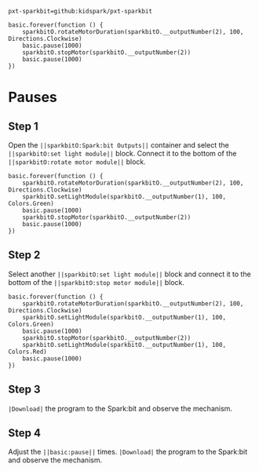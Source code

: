 ```package
pxt-sparkbit=github:kidspark/pxt-sparkbit
```

```template
basic.forever(function () {
    sparkbitO.rotateMotorDuration(sparkbitO.__outputNumber(2), 100, Directions.Clockwise)
    basic.pause(1000)
    sparkbitO.stopMotor(sparkbitO.__outputNumber(2))
    basic.pause(1000)
})
```

# Pauses

## Step 1

Open the ``||sparkbitO:Spark:bit Outputs||`` container and select the ``||sparkbitO:set light module||`` block. Connect it to the bottom of the ``||sparkbitO:rotate motor module||`` block.

```blocks
basic.forever(function () {
    sparkbitO.rotateMotorDuration(sparkbitO.__outputNumber(2), 100, Directions.Clockwise)
    sparkbitO.setLightModule(sparkbitO.__outputNumber(1), 100, Colors.Green)
    basic.pause(1000)
    sparkbitO.stopMotor(sparkbitO.__outputNumber(2))
    basic.pause(1000)
})
```
## Step 2

Select another ``||sparkbitO:set light module||`` block and connect it to the bottom of the ``||sparkbitO:stop motor module||`` block.

```blocks
basic.forever(function () {
    sparkbitO.rotateMotorDuration(sparkbitO.__outputNumber(2), 100, Directions.Clockwise)
    sparkbitO.setLightModule(sparkbitO.__outputNumber(1), 100, Colors.Green)
    basic.pause(1000)
    sparkbitO.stopMotor(sparkbitO.__outputNumber(2))
    sparkbitO.setLightModule(sparkbitO.__outputNumber(1), 100, Colors.Red)
    basic.pause(1000)
})
```
## Step 3

``|Download|`` the program to the Spark:bit and observe the mechanism.

## Step 4

Adjust the ``||basic:pause||`` times. ``|Download|`` the program to the Spark:bit and observe the mechanism.